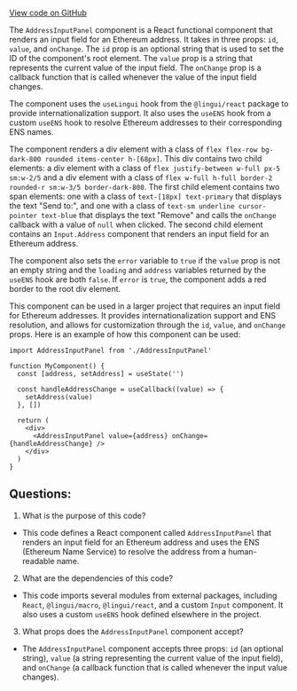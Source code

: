 [View code on GitHub](zoo-labs/zoo/blob/master/core/src/components/AddressInputPanel/index.tsx)

The `AddressInputPanel` component is a React functional component that renders an input field for an Ethereum address. It takes in three props: `id`, `value`, and `onChange`. The `id` prop is an optional string that is used to set the ID of the component's root element. The `value` prop is a string that represents the current value of the input field. The `onChange` prop is a callback function that is called whenever the value of the input field changes.

The component uses the `useLingui` hook from the `@lingui/react` package to provide internationalization support. It also uses the `useENS` hook from a custom `useENS` hook to resolve Ethereum addresses to their corresponding ENS names.

The component renders a div element with a class of `flex flex-row bg-dark-800 rounded items-center h-[68px]`. This div contains two child elements: a div element with a class of `flex justify-between w-full px-5 sm:w-2/5` and a div element with a class of `flex w-full h-full border-2 rounded-r sm:w-3/5 border-dark-800`. The first child element contains two span elements: one with a class of `text-[18px] text-primary` that displays the text "Send to:", and one with a class of `text-sm underline cursor-pointer text-blue` that displays the text "Remove" and calls the `onChange` callback with a value of `null` when clicked. The second child element contains an `Input.Address` component that renders an input field for an Ethereum address.

The component also sets the `error` variable to `true` if the `value` prop is not an empty string and the `loading` and `address` variables returned by the `useENS` hook are both `false`. If `error` is `true`, the component adds a red border to the root div element.

This component can be used in a larger project that requires an input field for Ethereum addresses. It provides internationalization support and ENS resolution, and allows for customization through the `id`, `value`, and `onChange` props. Here is an example of how this component can be used:

```
import AddressInputPanel from './AddressInputPanel'

function MyComponent() {
  const [address, setAddress] = useState('')

  const handleAddressChange = useCallback((value) => {
    setAddress(value)
  }, [])

  return (
    <div>
      <AddressInputPanel value={address} onChange={handleAddressChange} />
    </div>
  )
}
```
## Questions: 
 1. What is the purpose of this code?
- This code defines a React component called `AddressInputPanel` that renders an input field for an Ethereum address and uses the ENS (Ethereum Name Service) to resolve the address from a human-readable name.

2. What are the dependencies of this code?
- This code imports several modules from external packages, including `React`, `@lingui/macro`, `@lingui/react`, and a custom `Input` component. It also uses a custom `useENS` hook defined elsewhere in the project.

3. What props does the `AddressInputPanel` component accept?
- The `AddressInputPanel` component accepts three props: `id` (an optional string), `value` (a string representing the current value of the input field), and `onChange` (a callback function that is called whenever the input value changes).